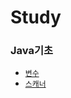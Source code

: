 <h1>Study</h1>
<h3>Java기초</h3>
<ul>
  <li><a href="https://github.com/yehun980217/Study/tree/main/Java/Variable"><code>변수</code></a></li>
  <li><a href="https://github.com/yehun980217/Study/tree/main/Java/Scanner"><code>스캐너</code></a></li>
</ul>
